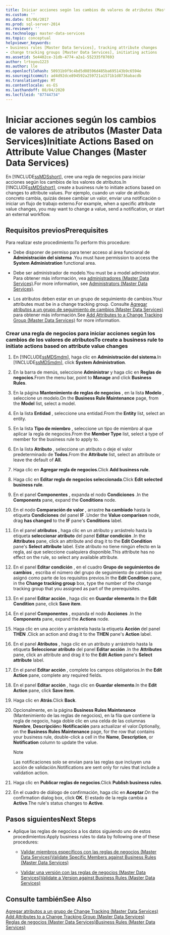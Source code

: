 ```yaml
---
title: Iniciar acciones según los cambios de valores de atributos (Master Data Services) | Microsoft Docs
ms.custom: ''
ms.date: 03/06/2017
ms.prod: sql-server-2014
ms.reviewer: ''
ms.technology: master-data-services
ms.topic: conceptual
helpviewer_keywords:
- business rules [Master Data Services], tracking attribute changes
- change tracking groups [Master Data Services], initiating actions
ms.assetid: 5e4402ce-31db-4774-a2a1-552335f87693
author: lrtoyou1223
ms.author: lle
ms.openlocfilehash: 50931b9f9c4bd5d08596d485ba695143b9c6594e
ms.sourcegitcommit: ad4d92dce894592a259721a1571b1d8736abacdb
ms.translationtype: MT
ms.contentlocale: es-ES
ms.lasthandoff: 08/04/2020
ms.locfileid: "87744734"
---
```

# <a name="initiate-actions-based-on-attribute-value-changes-master-data-services"></a><span data-ttu-id="e28b4-102">Iniciar acciones según los cambios de valores de atributos (Master Data Services)</span><span class="sxs-lookup"><span data-stu-id="e28b4-102">Initiate Actions Based on Attribute Value Changes (Master Data Services)</span></span>
  <span data-ttu-id="e28b4-103">En [!INCLUDE[ssMDSshort](../includes/ssmdsshort-md.md)], cree una regla de negocios para iniciar acciones según los cambios de los valores de atributos.</span><span class="sxs-lookup"><span data-stu-id="e28b4-103">In [!INCLUDE[ssMDSshort](../includes/ssmdsshort-md.md)], create a business rule to initiate actions based on changes to attribute values.</span></span> <span data-ttu-id="e28b4-104">Por ejemplo, cuando un valor de atributo concreto cambia, quizás desee cambiar un valor, enviar una notificación o iniciar un flujo de trabajo externo.</span><span class="sxs-lookup"><span data-stu-id="e28b4-104">For example, when a specific attribute value changes, you may want to change a value, send a notification, or start an external workflow.</span></span>  
  
## <a name="prerequisites"></a><span data-ttu-id="e28b4-105">Requisitos previos</span><span class="sxs-lookup"><span data-stu-id="e28b4-105">Prerequisites</span></span>  
 <span data-ttu-id="e28b4-106">Para realizar este procedimiento:</span><span class="sxs-lookup"><span data-stu-id="e28b4-106">To perform this procedure:</span></span>  
  
-   <span data-ttu-id="e28b4-107">Debe disponer de permiso para tener acceso al área funcional de **Administración del sistema** .</span><span class="sxs-lookup"><span data-stu-id="e28b4-107">You must have permission to access the **System Administration** functional area.</span></span>  
  
-   <span data-ttu-id="e28b4-108">Debe ser administrador de modelo.</span><span class="sxs-lookup"><span data-stu-id="e28b4-108">You must be a model administrator.</span></span> <span data-ttu-id="e28b4-109">Para obtener más información, vea [administradores &#40;Master Data Services&#41;](administrators-master-data-services.md).</span><span class="sxs-lookup"><span data-stu-id="e28b4-109">For more information, see [Administrators &#40;Master Data Services&#41;](administrators-master-data-services.md).</span></span>  
  
-   <span data-ttu-id="e28b4-110">Los atributos deben estar en un grupo de seguimiento de cambios.</span><span class="sxs-lookup"><span data-stu-id="e28b4-110">Your attributes must be in a change tracking group.</span></span> <span data-ttu-id="e28b4-111">Consulte [Agregar atributos a un grupo de seguimiento de cambios &#40;Master Data Services&#41;](../../2014/master-data-services/add-attributes-to-a-change-tracking-group-master-data-services.md) para obtener más información.</span><span class="sxs-lookup"><span data-stu-id="e28b4-111">See [Add Attributes to a Change Tracking Group &#40;Master Data Services&#41;](../../2014/master-data-services/add-attributes-to-a-change-tracking-group-master-data-services.md) for more information.</span></span>  
  
### <a name="to-create-a-business-rule-to-initiate-actions-based-on-attribute-value-changes"></a><span data-ttu-id="e28b4-112">Crear una regla de negocios para iniciar acciones según los cambios de los valores de atributos</span><span class="sxs-lookup"><span data-stu-id="e28b4-112">To create a business rule to initiate actions based on attribute value changes</span></span>  
  
1.  <span data-ttu-id="e28b4-113">En [!INCLUDE[ssMDSmdm](../includes/ssmdsmdm-md.md)], haga clic en **Administración del sistema**.</span><span class="sxs-lookup"><span data-stu-id="e28b4-113">In [!INCLUDE[ssMDSmdm](../includes/ssmdsmdm-md.md)], click **System Administration**.</span></span>  
  
2.  <span data-ttu-id="e28b4-114">En la barra de menús, seleccione **Administrar** y haga clic en **Reglas de negocios**.</span><span class="sxs-lookup"><span data-stu-id="e28b4-114">From the menu bar, point to **Manage** and click **Business Rules**.</span></span>  
  
3.  <span data-ttu-id="e28b4-115">En la página **Mantenimiento de reglas de negocios** , en la lista **Modelo** , seleccione un modelo.</span><span class="sxs-lookup"><span data-stu-id="e28b4-115">On the **Business Rule Maintenance** page, from the **Model** list, select a model.</span></span>  
  
4.  <span data-ttu-id="e28b4-116">En la lista **Entidad** , seleccione una entidad.</span><span class="sxs-lookup"><span data-stu-id="e28b4-116">From the **Entity** list, select an entity.</span></span>  
  
5.  <span data-ttu-id="e28b4-117">En la lista **Tipo de miembro** , seleccione un tipo de miembro al que aplicar la regla de negocios.</span><span class="sxs-lookup"><span data-stu-id="e28b4-117">From the **Member Type** list, select a type of member for the business rule to apply to.</span></span>  
  
6.  <span data-ttu-id="e28b4-118">En la lista **Atributo** , seleccione un atributo o deje el valor predeterminado de **Todos**.</span><span class="sxs-lookup"><span data-stu-id="e28b4-118">From the **Attribute** list, select an attribute or leave the default of **All**.</span></span>  
  
7.  <span data-ttu-id="e28b4-119">Haga clic en **Agregar regla de negocios**.</span><span class="sxs-lookup"><span data-stu-id="e28b4-119">Click **Add business rule**.</span></span>  
  
8.  <span data-ttu-id="e28b4-120">Haga clic en **Editar regla de negocios seleccionada**.</span><span class="sxs-lookup"><span data-stu-id="e28b4-120">Click **Edit selected business rule**.</span></span>  
  
9. <span data-ttu-id="e28b4-121">En el panel **Componentes** , expanda el nodo **Condiciones** .</span><span class="sxs-lookup"><span data-stu-id="e28b4-121">In the **Components** pane, expand the **Conditions** node.</span></span>  
  
10. <span data-ttu-id="e28b4-122">En el nodo **Comparación de valor** , arrastre **ha cambiado** hasta la etiqueta **Condiciones** del panel **IF** .</span><span class="sxs-lookup"><span data-stu-id="e28b4-122">Under the **Value comparison** node, drag **has changed** to the **IF** pane's **Conditions** label.</span></span>  
  
11. <span data-ttu-id="e28b4-123">En el panel **atributos** , haga clic en un atributo y arrástrelo hasta la etiqueta **seleccionar atributo** del panel **Editar condición** .</span><span class="sxs-lookup"><span data-stu-id="e28b4-123">In the **Attributes** pane, click an attribute and drag it to the **Edit Condition** pane's **Select attribute** label.</span></span> <span data-ttu-id="e28b4-124">Este atributo no tiene ningún efecto en la regla, así que seleccione cualquiera disponible.</span><span class="sxs-lookup"><span data-stu-id="e28b4-124">This attribute has no effect on the rule, so select any available attribute.</span></span>  
  
12. <span data-ttu-id="e28b4-125">En el panel **Editar condición** , en el cuadro **Grupo de seguimientos de cambios** , escriba el número del grupo de seguimiento de cambios que asignó como parte de los requisitos previos.</span><span class="sxs-lookup"><span data-stu-id="e28b4-125">In the **Edit Condition** pane, in the **Change tracking group** box, type the number of the change tracking group that you assigned as part of the prerequisites.</span></span>  
  
13. <span data-ttu-id="e28b4-126">En el panel **Editar acción** , haga clic en **Guardar elemento**.</span><span class="sxs-lookup"><span data-stu-id="e28b4-126">In the **Edit Condition** pane, click **Save item**.</span></span>  
  
14. <span data-ttu-id="e28b4-127">En el panel **Componentes** , expanda el nodo **Acciones** .</span><span class="sxs-lookup"><span data-stu-id="e28b4-127">In the **Components** pane, expand the **Actions** node.</span></span>  
  
15. <span data-ttu-id="e28b4-128">Haga clic en una acción y arrástrela hasta la etiqueta **Acción** del panel **THEN** .</span><span class="sxs-lookup"><span data-stu-id="e28b4-128">Click an action and drag it to the **THEN** pane's **Action** label.</span></span>  
  
16. <span data-ttu-id="e28b4-129">En el panel **Atributos** , haga clic en un atributo y arrástrelo hasta la etiqueta **Seleccionar atributo** del panel **Editar acción** .</span><span class="sxs-lookup"><span data-stu-id="e28b4-129">In the **Attributes** pane, click an attribute and drag it to the **Edit Action** pane's **Select attribute** label.</span></span>  
  
17. <span data-ttu-id="e28b4-130">En el panel **Editar acción** , complete los campos obligatorios.</span><span class="sxs-lookup"><span data-stu-id="e28b4-130">In the **Edit Action** pane, complete any required fields.</span></span>  
  
18. <span data-ttu-id="e28b4-131">En el panel **Editar acción** , haga clic en **Guardar elemento**.</span><span class="sxs-lookup"><span data-stu-id="e28b4-131">In the **Edit Action** pane, click **Save item**.</span></span>  
  
19. <span data-ttu-id="e28b4-132">Haga clic en **Atrás**.</span><span class="sxs-lookup"><span data-stu-id="e28b4-132">Click **Back**.</span></span>  
  
20. <span data-ttu-id="e28b4-133">Opcionalmente, en la página **Business Rules Maintenance** (Mantenimiento de las reglas de negocios), en la fila que contiene la regla de negocio, haga doble clic en una celda de las columnas **Nombre**, **Descripción**o **Notificación** para actualizar el valor.</span><span class="sxs-lookup"><span data-stu-id="e28b4-133">Optionally, on the **Business Rules Maintenance** page, for the row that contains your business rule, double-click a cell in the **Name**, **Description**, or **Notification** column to update the value.</span></span>  
  
    > [!NOTE]  
    >  <span data-ttu-id="e28b4-134">Las notificaciones solo se envían para las reglas que incluyen una acción de validación.</span><span class="sxs-lookup"><span data-stu-id="e28b4-134">Notifications are sent only for rules that include a validation action.</span></span>  
  
21. <span data-ttu-id="e28b4-135">Haga clic en **Publicar reglas de negocios**.</span><span class="sxs-lookup"><span data-stu-id="e28b4-135">Click **Publish business rules**.</span></span>  
  
22. <span data-ttu-id="e28b4-136">En el cuadro de diálogo de confirmación, haga clic en **Aceptar**.</span><span class="sxs-lookup"><span data-stu-id="e28b4-136">On the confirmation dialog box, click **OK**.</span></span> <span data-ttu-id="e28b4-137">El estado de la regla cambia a **Activo**.</span><span class="sxs-lookup"><span data-stu-id="e28b4-137">The rule's status changes to **Active**.</span></span>  
  
## <a name="next-steps"></a><span data-ttu-id="e28b4-138">Pasos siguientes</span><span class="sxs-lookup"><span data-stu-id="e28b4-138">Next Steps</span></span>  
  
-   <span data-ttu-id="e28b4-139">Aplique las reglas de negocios a los datos siguiendo uno de estos procedimientos:</span><span class="sxs-lookup"><span data-stu-id="e28b4-139">Apply business rules to data by following one of these procedures:</span></span>  
  
    -   [<span data-ttu-id="e28b4-140">Validar miembros específicos con las reglas de negocios &#40;Master Data Services&#41;</span><span class="sxs-lookup"><span data-stu-id="e28b4-140">Validate Specific Members against Business Rules &#40;Master Data Services&#41;</span></span>](../../2014/master-data-services/validate-specific-members-against-business-rules-master-data-services.md)  
  
    -   [<span data-ttu-id="e28b4-141">Validar una versión con las reglas de negocios &#40;Master Data Services&#41;</span><span class="sxs-lookup"><span data-stu-id="e28b4-141">Validate a Version against Business Rules &#40;Master Data Services&#41;</span></span>](../../2014/master-data-services/validate-a-version-against-business-rules-master-data-services.md)  
  
## <a name="see-also"></a><span data-ttu-id="e28b4-142">Consulte también</span><span class="sxs-lookup"><span data-stu-id="e28b4-142">See Also</span></span>  
 <span data-ttu-id="e28b4-143">[Agregar atributos a un grupo de Change Tracking &#40;Master Data Services&#41;](../../2014/master-data-services/add-attributes-to-a-change-tracking-group-master-data-services.md) </span><span class="sxs-lookup"><span data-stu-id="e28b4-143">[Add Attributes to a Change Tracking Group &#40;Master Data Services&#41;](../../2014/master-data-services/add-attributes-to-a-change-tracking-group-master-data-services.md) </span></span>  
 [<span data-ttu-id="e28b4-144">Reglas de negocios &#40;Master Data Services&#41;</span><span class="sxs-lookup"><span data-stu-id="e28b4-144">Business Rules &#40;Master Data Services&#41;</span></span>](../../2014/master-data-services/business-rules-master-data-services.md)  
  
  
